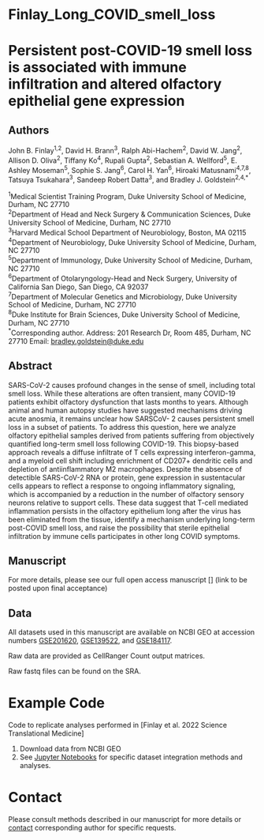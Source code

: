 Finlay_Long_COVID_smell_loss
==========================================================

# Persistent post-COVID-19 smell loss is associated with immune infiltration and altered olfactory epithelial gene expression

## Authors
John B. Finlay<sup>1,2</sup>, David H. Brann<sup>3</sup>, Ralph Abi-Hachem<sup>2</sup>, David W. Jang<sup>2</sup>, Allison D. Oliva<sup>2</sup>, Tiffany Ko<sup>4</sup>, Rupali Gupta<sup>2</sup>, Sebastian A. Wellford<sup>5</sup>, 
E. Ashley Moseman<sup>5</sup>, Sophie S. Jang<sup>6</sup>, Carol H. Yan<sup>6</sup>, Hiroaki Matusnami<sup>4,7,8</sup>, Tatsuya Tsukahara<sup>3</sup>, Sandeep Robert Datta<sup>3</sup>, and Bradley J. Goldstein<sup>2,4,*</sup>

<sup>1</sup>Medical Scientist Training Program, Duke University School of Medicine, Durham, NC
27710\
<sup>2</sup>Department of Head and Neck Surgery & Communication Sciences, Duke University
School of Medicine, Durham, NC 27710\
<sup>3</sup>Harvard Medical School Department of Neurobiology, Boston, MA 02115\
<sup>4</sup>Department of Neurobiology, Duke University School of Medicine, Durham, NC 27710\
<sup>5</sup>Department of Immunology, Duke University School of Medicine, Durham, NC 27710\
<sup>6</sup>Department of Otolaryngology-Head and Neck Surgery, University of California San
Diego, San Diego, CA 92037\
<sup>7</sup>Department of Molecular Genetics and Microbiology, Duke University School of
Medicine, Durham, NC 27710\
<sup>8</sup>Duke Institute for Brain Sciences, Duke University School of Medicine, Durham, NC
27710\
<sup>*</sup>Corresponding author. Address: 201 Research Dr, Room 485, Durham, NC 27710
Email: bradley.goldstein@duke.edu

## Abstract
SARS-CoV-2 causes profound changes in the sense of smell, including total smell loss.
While these alterations are often transient, many COVID-19 patients exhibit olfactory
dysfunction that lasts months to years. Although animal and human autopsy studies
have suggested mechanisms driving acute anosmia, it remains unclear how SARSCoV-
2 causes persistent smell loss in a subset of patients. To address this question,
here we analyze olfactory epithelial samples derived from patients suffering from
objectively quantified long-term smell loss following COVID-19. This biopsy-based
approach reveals a diffuse infiltrate of T cells expressing interferon-gamma, and a
myeloid cell shift including enrichment of CD207+ dendritic cells and depletion of antiinflammatory
M2 macrophages. Despite the absence of detectible SARS-CoV-2 RNA or
protein, gene expression in sustentacular cells appears to reflect a response to ongoing
inflammatory signaling, which is accompanied by a reduction in the number of olfactory
sensory neurons relative to support cells. These data suggest that T-cell mediated
inflammation persists in the olfactory epithelium long after the virus has been eliminated
from the tissue, identify a mechanism underlying long-term post-COVID smell loss, and
raise the possibility that sterile epithelial infiltration by immune cells participates in other
long COVID symptoms.


## Manuscript
For more details, please see our full open access manuscript [] (link to be posted upon final acceptance)

## Data
All datasets used in this manuscript are available on NCBI GEO at accession numbers [GSE201620](https://www.ncbi.nlm.nih.gov/geo/query/acc.cgi?acc=GSE201620), [GSE139522](https://www.ncbi.nlm.nih.gov/geo/query/acc.cgi?acc=GSE139522), and [GSE184117](https://www.ncbi.nlm.nih.gov/geo/query/acc.cgi?acc=GSE184117). 

Raw data are provided as CellRanger Count output matrices. 

Raw fastq files can be found on the SRA.
  
# Example Code
Code to replicate analyses performed in [Finlay et al. 2022 Science Translational Medicine]

1. Download data from NCBI GEO
2. See [Jupyter Notebooks](./notebooks) for specific dataset integration methods and analyses. 

# Contact
Please consult methods described in our manuscript for more details or [contact](bradley.goldstein@duke.edu) corresponding author for specific requests.



